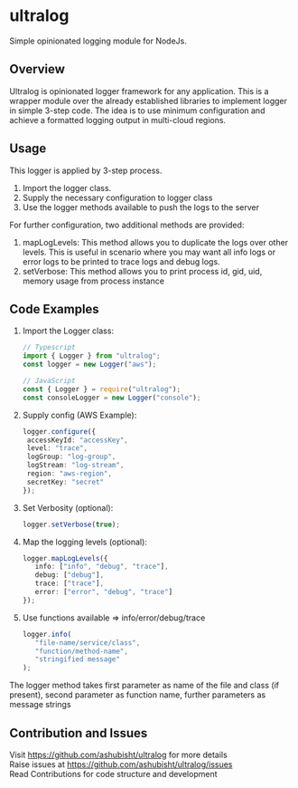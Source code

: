 # ultralog

Simple opinionated logging module for NodeJs.

## Overview

Ultralog is opinionated logger framework for any application. This is a wrapper module over the already established libraries to implement logger in simple 3-step code. The idea is to use minimum configuration and achieve a formatted logging output in multi-cloud regions.

## Usage

This logger is applied by 3-step process.

1. Import the logger class.
1. Supply the necessary configuration to logger class
1. Use the logger methods available to push the logs to the server

For further configuration, two additional methods are provided:

1. mapLogLevels: This method allows you to duplicate the logs over other levels. This is useful in scenario where you may want all info logs or error logs to be printed to trace logs and debug logs.
1. setVerbose: This method allows you to print process id, gid, uid, memory usage from process instance

## Code Examples

1. Import the Logger class:

   ```typescript
   // Typescript
   import { Logger } from "ultralog";
   const logger = new Logger("aws");
   ```

   ```JavaScript
   // JavaScript
   const { Logger } = require("ultralog");
   const consoleLogger = new Logger("console");
   ```

1. Supply config (AWS Example):

   ```typescript
   logger.configure({
    accessKeyId: "accessKey",
    level: "trace",
    logGroup: "log-group",
    logStream: "log-stream",
    region: "aws-region",
    secretKey: "secret"
   });
   ```

1. Set Verbosity (optional):

   ```typescript
   logger.setVerbose(true);
   ```

1. Map the logging levels (optional):

   ```typescript
   logger.mapLogLevels({
      info: ["info", "debug", "trace"],
      debug: ["debug"],
      trace: ["trace"],
      error: ["error", "debug", "trace"]
   });
   ```

1. Use functions available => info/error/debug/trace

   ```typescript
   logger.info(
      "file-name/service/class",
      "function/method-name",
      "stringified message"
   );
   ```

The logger method takes first parameter as name of the file and class (if present), second parameter as function name, further parameters as message strings

## Contribution and Issues

Visit <https://github.com/ashubisht/ultralog> for more details \
Raise issues at <https://github.com/ashubisht/ultralog/issues> \
Read Contributions for code structure and development

